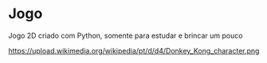 # Jogo

Jogo 2D criado com Python, somente para estudar e brincar um pouco

https://upload.wikimedia.org/wikipedia/pt/d/d4/Donkey_Kong_character.png
